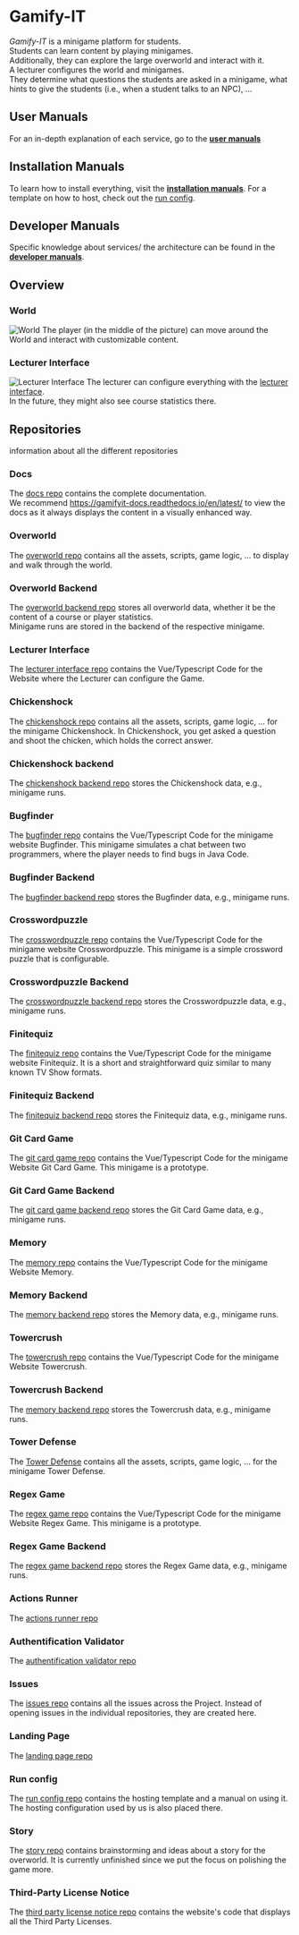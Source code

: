 # Gamify-IT

_Gamify-IT_ is a minigame platform for students.  
Students can learn content by playing minigames.  
Additionally, they can explore the large overworld and interact with it.  
A lecturer configures the world and minigames.  
They determine what questions the students are asked in a minigame, what hints to give the students (i.e., when a student talks to an NPC), … 

## User Manuals

For an in-depth explanation of each service, go to the **[user manuals](https://gamifyit-docs.readthedocs.io/en/latest/user-manuals/index.html)**

## Installation Manuals

To learn how to install everything, visit the **[installation manuals](https://gamifyit-docs.readthedocs.io/en/latest/install-manuals/index.html)**. For a template on how to host, check out the [run config](https://github.com/Gamify-IT/run-config).

## Developer Manuals

Specific knowledge about services/ the architecture can be found in the **[developer manuals](https://gamifyit-docs.readthedocs.io/en/latest/dev-manuals/index.html)**.

## Overview

### World

![World](https://raw.githubusercontent.com/Gamify-IT/docs/main/images/overworld.webp)
The player (in the middle of the picture) can move around the World and interact with customizable content.

### Lecturer Interface

![Lecturer Interface](https://raw.githubusercontent.com/Gamify-IT/docs/main/images/lecturer-interface.webp)
The lecturer can configure everything with the [lecturer interface](https://github.com/Gamify-IT/lecturer-interface).  
In the future, they might also see course statistics there.

## Repositories

information about all the different repositories

### Docs

The [docs repo](https://github.com/Gamify-IT/docs) contains the complete documentation.  
We recommend <https://gamifyit-docs.readthedocs.io/en/latest/> to view the docs as it always displays the content in a visually enhanced way.

### Overworld

The [overworld repo](https://github.com/Gamify-IT/overworld) contains all the assets, scripts, game logic, … to display and walk through the world.

### Overworld Backend

The [overworld backend repo](https://github.com/Gamify-IT/overworld-backend) stores all overworld data, whether it be the content of a course or player statistics.  
Minigame runs are stored in the backend of the respective minigame.

### Lecturer Interface

The [lecturer interface repo](https://github.com/Gamify-IT/lecturer-interface) contains the Vue/Typescript Code for the Website where the Lecturer can configure the Game.

### Chickenshock

The [chickenshock repo](https://github.com/Gamify-IT/chickenshock) contains all the assets, scripts, game logic, … for the minigame Chickenshock. In Chickenshock, you get asked a question and shoot the chicken, which holds the correct answer.

### Chickenshock backend

The [chickenshock backend repo](https://github.com/Gamify-IT/chickenshock-backend) stores the Chickenshock data, e.g., minigame runs.

### Bugfinder

The [bugfinder repo](https://github.com/Gamify-IT/bugfinder) contains the Vue/Typescript Code for the minigame website Bugfinder. This minigame simulates a chat between two programmers, where the player needs to find bugs in Java Code.

### Bugfinder Backend

The [bugfinder backend repo](https://github.com/Gamify-IT/bugfinder-backend) stores the Bugfinder data, e.g., minigame runs.

### Crosswordpuzzle

The [crosswordpuzzle repo](https://github.com/Gamify-IT/crosswordpuzzle) contains the Vue/Typescript Code for the minigame website Crosswordpuzzle.
This minigame is a simple crossword puzzle that is configurable.

### Crosswordpuzzle Backend

The [crosswordpuzzle backend repo](https://github.com/Gamify-IT/crosswordpuzzle-backend) stores the Crosswordpuzzle data, e.g., minigame runs.

### Finitequiz

The [finitequiz repo](https://github.com/Gamify-IT/finitequiz) contains the Vue/Typescript Code for the minigame website Finitequiz. It is a short and straightforward quiz similar to many known TV Show formats.

### Finitequiz Backend

The [finitequiz backend repo](https://github.com/Gamify-IT/finitequiz-backend) stores the Finitequiz data, e.g., minigame runs.

### Git Card Game

The [git card game repo](https://github.com/Gamify-IT/git-card-game) contains the Vue/Typescript Code for the minigame Website Git Card Game.
This minigame is a prototype.

### Git Card Game Backend

The [git card game backend repo](https://github.com/Gamify-IT/git-card-game-backend) stores the Git Card Game data, e.g., minigame runs.

### Memory

The [memory repo](https://github.com/Gamify-IT/memory) contains the Vue/Typescript Code for the minigame Website Memory.

### Memory Backend

The [memory backend repo](https://github.com/Gamify-IT/memory-backend) stores the Memory data, e.g., minigame runs.

### Towercrush

The [towercrush repo](https://github.com/Gamify-IT/towercrush) contains the Vue/Typescript Code for the minigame Website Towercrush.

### Towercrush Backend

The [memory backend repo](https://github.com/Gamify-IT/towercrush-backend) stores the Towercrush data, e.g., minigame runs.

### Tower Defense

The [Tower Defense](https://github.com/Gamify-IT/TowerDefense) contains all the assets, scripts, game logic, … for the minigame Tower Defense. 

### Regex Game

The [regex game repo](https://github.com/Gamify-IT/regex-game) contains the Vue/Typescript Code for the minigame Website Regex Game.
This minigame is a prototype.

### Regex Game Backend

The [regex game backend repo](https://github.com/Gamify-IT/regexgame-backend) stores the Regex Game data, e.g., minigame runs.

### Actions Runner

The [actions runner repo](https://github.com/Gamify-IT/actions-runner)

### Authentification Validator

The [authentification validator repo](https://github.com/Gamify-IT/authentification-validator)

### Issues

The [issues repo](https://github.com/Gamify-IT/issues) contains all the issues across the Project. Instead of opening issues in the individual repositories, they are created here.

### Landing Page

The [landing page repo](https://github.com/Gamify-IT/landing-page)

### Run config

The [run config repo](https://github.com/Gamify-IT/run-config) contains the hosting template and a manual on using it. The hosting configuration used by us is also placed there.

### Story

The [story repo](https://github.com/Gamify-IT/story) contains brainstorming and ideas about a story for the overworld. It is currently unfinished since we put the focus on polishing the game more.

### Third-Party License Notice

The [third party license notice repo](https://github.com/Gamify-IT/third-party-license-notice) contains the website's code that displays all the Third Party Licenses.
